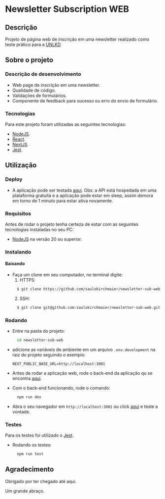 # Newsletter Subscription WEB

## Descrição

Projeto de página web de inscrição em uma newsletter realizado como teste prático para a [UNLKD](https://unlkd.co)

## Sobre o projeto

### Descrição de desenvolvimento

- Web page de inscrição em uma newsletter.
- Qualidade de código.
- Validações de formulários.
- Componente de feedback para sucesso ou erro do envio de formulário.

### Tecnologias

Para este projeto foram utilizadas as seguintes tecnologias:

- [NodeJS](https://nodejs.org/pt).
- [React](https://react.dev/).
- [NextJS](https://nextjs.org/).
- [Jest](https://jestjs.io/pt-BR/).

## Utilização

### Deploy

- A aplicação pode ser testada [aqui](https://newsletter-sub-web.vercel.app). Obs: a API está hospedada em uma plataforma gratuita e a aplicação pode estar em sleep, assim demora em torno de 1 minuto para estar ativa novamente.

### Requisitos

Antes de rodar o projeto tenha certeza de estar com as seguintes tecnologias instaladas no seu PC:

- [NodeJS](https://nodejs.org/pt) na versão 20 ou superior.

### Instalando

#### Baixando

- Faça um clone em seu computador, no terminal digite:
  1. HTTPS:
  ```bash
    $ git clone https://github.com/saulokirchmaier/newsletter-sub-web.git
  ```
  2. SSH:
  ```bash
    $ git clone git@github.com:saulokirchmaier/newsletter-sub-web.git
  ```

### Rodando

- Entre na pasta do projeto:
  ```bash
    cd newsletter-sub-web
  ```
- adicione as variáveis de ambiente em um arquivo `.env.development` na raiz do projeto seguindo o exemplo:

  ```
  NEXT_PUBLIC_BASE_URL=http://localhost:3001
  ```

- Antes de rodar a aplicação web, rode o back-end da aplicação qu se encontra [aqui](https://github.com/saulokirchmaier/newsletter-sub-backend).

- Com o back-end funcionando, rode o comando:
  ```bash
    npm run dev
  ```
- Abra o seu navegador em `http://localhost:3001` ou click [aqui](http://localhost:3001) e teste a vontade.

### Testes

Para os testes foi utilizado o [Jest](https://jestjs.io/pt-BR/).

- Rodando os testes:
  ```bash
    npm run test
  ```

## Agradecimento

Obrigado por ter chegado até aqui.

Um grande abraço.
